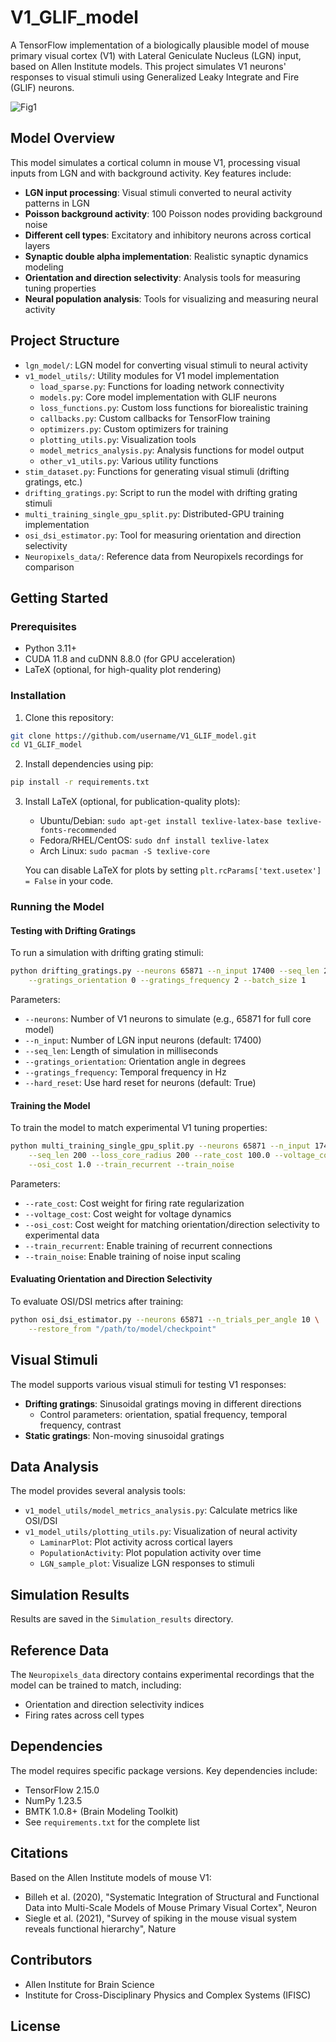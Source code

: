 # V1_GLIF_model

A TensorFlow implementation of a biologically plausible model of mouse primary visual cortex (V1) with Lateral Geniculate Nucleus (LGN) input, based on Allen Institute models. This project simulates V1 neurons' responses to visual stimuli using Generalized Leaky Integrate and Fire (GLIF) neurons.

![Fig1](https://github.com/user-attachments/assets/167be7dd-4723-48db-9166-4e5b38df8c23)

## Model Overview

This model simulates a cortical column in mouse V1, processing visual inputs from LGN and with background activity. Key features include:

- **LGN input processing**: Visual stimuli converted to neural activity patterns in LGN
- **Poisson background activity**: 100 Poisson nodes providing background noise
- **Different cell types**: Excitatory and inhibitory neurons across cortical layers
- **Synaptic double alpha implementation**: Realistic synaptic dynamics modeling
- **Orientation and direction selectivity**: Analysis tools for measuring tuning properties
- **Neural population analysis**: Tools for visualizing and measuring neural activity

## Project Structure

- `lgn_model/`: LGN model for converting visual stimuli to neural activity
- `v1_model_utils/`: Utility modules for V1 model implementation
  - `load_sparse.py`: Functions for loading network connectivity
  - `models.py`: Core model implementation with GLIF neurons
  - `loss_functions.py`: Custom loss functions for biorealistic training
  - `callbacks.py`: Custom callbacks for TensorFlow training
  - `optimizers.py`: Custom optimizers for training
  - `plotting_utils.py`: Visualization tools
  - `model_metrics_analysis.py`: Analysis functions for model output
  - `other_v1_utils.py`: Various utility functions
- `stim_dataset.py`: Functions for generating visual stimuli (drifting gratings, etc.)
- `drifting_gratings.py`: Script to run the model with drifting grating stimuli
- `multi_training_single_gpu_split.py`: Distributed-GPU training implementation
- `osi_dsi_estimator.py`: Tool for measuring orientation and direction selectivity
- `Neuropixels_data/`: Reference data from Neuropixels recordings for comparison

## Getting Started

### Prerequisites

- Python 3.11+
- CUDA 11.8 and cuDNN 8.8.0 (for GPU acceleration)
- LaTeX (optional, for high-quality plot rendering)

### Installation

1. Clone this repository:
```bash
git clone https://github.com/username/V1_GLIF_model.git
cd V1_GLIF_model
```

2. Install dependencies using pip:
```bash
pip install -r requirements.txt
```

3. Install LaTeX (optional, for publication-quality plots):
   - Ubuntu/Debian: `sudo apt-get install texlive-latex-base texlive-fonts-recommended`
   - Fedora/RHEL/CentOS: `sudo dnf install texlive-latex`
   - Arch Linux: `sudo pacman -S texlive-core`

   You can disable LaTeX for plots by setting `plt.rcParams['text.usetex'] = False` in your code.

### Running the Model

#### Testing with Drifting Gratings

To run a simulation with drifting grating stimuli:

```bash
python drifting_gratings.py --neurons 65871 --n_input 17400 --seq_len 2500 \
    --gratings_orientation 0 --gratings_frequency 2 --batch_size 1
```

Parameters:
- `--neurons`: Number of V1 neurons to simulate (e.g., 65871 for full core model)
- `--n_input`: Number of LGN input neurons (default: 17400)
- `--seq_len`: Length of simulation in milliseconds
- `--gratings_orientation`: Orientation angle in degrees
- `--gratings_frequency`: Temporal frequency in Hz
- `--hard_reset`: Use hard reset for neurons (default: True)

#### Training the Model

To train the model to match experimental V1 tuning properties:

```bash
python multi_training_single_gpu_split.py --neurons 65871 --n_input 17400 \
    --seq_len 200 --loss_core_radius 200 --rate_cost 100.0 --voltage_cost 1.0 \
    --osi_cost 1.0 --train_recurrent --train_noise
```

Parameters:
- `--rate_cost`: Cost weight for firing rate regularization
- `--voltage_cost`: Cost weight for voltage dynamics
- `--osi_cost`: Cost weight for matching orientation/direction selectivity to experimental data
- `--train_recurrent`: Enable training of recurrent connections
- `--train_noise`: Enable training of noise input scaling

#### Evaluating Orientation and Direction Selectivity

To evaluate OSI/DSI metrics after training:

```bash
python osi_dsi_estimator.py --neurons 65871 --n_trials_per_angle 10 \
    --restore_from "/path/to/model/checkpoint"
```

## Visual Stimuli

The model supports various visual stimuli for testing V1 responses:

- **Drifting gratings**: Sinusoidal gratings moving in different directions
  - Control parameters: orientation, spatial frequency, temporal frequency, contrast
- **Static gratings**: Non-moving sinusoidal gratings
<!-- - **Natural images**: Support for natural image processing (partial implementation) -->

## Data Analysis

The model provides several analysis tools:

- `v1_model_utils/model_metrics_analysis.py`: Calculate metrics like OSI/DSI
- `v1_model_utils/plotting_utils.py`: Visualization of neural activity
  - `LaminarPlot`: Plot activity across cortical layers
  - `PopulationActivity`: Plot population activity over time
  - `LGN_sample_plot`: Visualize LGN responses to stimuli

## Simulation Results

Results are saved in the `Simulation_results` directory. 
 <!-- with the following structure:
- `Images_general/`: Visualization plots
- `Data/`: Raw simulation data
  - Membrane potentials (`v`)
  - Spike activity (`z`)
  - Input currents (`input_current`, `recurrent_current`)
  - LGN activity (`z_lgn`) -->

## Reference Data

The `Neuropixels_data` directory contains experimental recordings that the model can be trained to match, including:
- Orientation and direction selectivity indices
- Firing rates across cell types

## Dependencies

The model requires specific package versions. Key dependencies include:
- TensorFlow 2.15.0
- NumPy 1.23.5
- BMTK 1.0.8+ (Brain Modeling Toolkit)
- See `requirements.txt` for the complete list

## Citations

Based on the Allen Institute models of mouse V1:
- Billeh et al. (2020), "Systematic Integration of Structural and Functional Data into Multi-Scale Models of Mouse Primary Visual Cortex", Neuron
- Siegle et al. (2021), "Survey of spiking in the mouse visual system reveals functional hierarchy", Nature

## Contributors

- Allen Institute for Brain Science
- Institute for Cross-Disciplinary Physics and Complex Systems (IFISC)

## License

<!-- [Specify the license] -->
